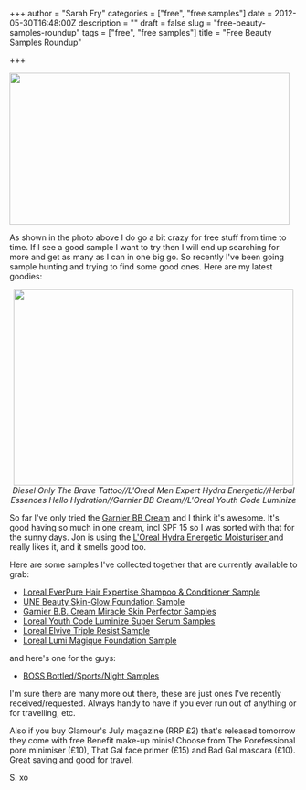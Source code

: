 +++
author = "Sarah Fry"
categories = ["free", "free samples"]
date = 2012-05-30T16:48:00Z
description = ""
draft = false
slug = "free-beauty-samples-roundup"
tags = ["free", "free samples"]
title = "Free Beauty Samples Roundup"

+++


<a href="https://yayfryday.com/images/2012/05/IMGP2971.jpg"><img class="aligncenter size-full wp-image-769" title="samples" src="https://yayfryday.com/images/2012/05/IMGP2971.jpg" alt="" width="490" height="266" /></a>

As shown in the photo above I do go a bit crazy for free stuff from time to time. If I see a good sample I want to try then I will end up searching for more and get as many as I can in one big go. So recently I've been going sample hunting and trying to find some good ones. Here are my latest goodies:
<p style="text-align: center;"><a href="https://yayfryday.com/images/2012/05/IMGP2969.jpg"><img class="aligncenter size-full wp-image-771" title="latest samples" src="https://yayfryday.com/images/2012/05/IMGP2969.jpg" alt="" width="490" height="344" /></a><em>Diesel Only The Brave Tattoo//L'Oreal Men Expert Hydra Energetic//Herbal Essences Hello Hydration//Garnier BB Cream//L'Oreal Youth Code Luminize</em></p>
<p style="text-align: left;">So far I've only tried the <a href="https://secure.garnier.co.uk/_en/_gb/BB-cream/" target="_blank">Garnier BB Cream</a> and I think it's awesome. It's good having so much in one cream, incl SPF 15 so I was sorted with that for the sunny days. Jon is using the <a href="http://www.loreal-paris.co.uk/skincare/hydra-energetic/daily-moisturising-lotion.aspx" target="_blank">L'Oreal Hydra Energetic Moisturiser </a>and really likes it, and it smells good too.</p>
Here are some samples I've collected together that are currently available to grab:
<ul>
	<li><a href="http://apps.facebook.com/hairexpertise/" target="_blank">Loreal EverPure Hair Expertise Shampoo &amp; Conditioner Sample</a></li>
	<li><a href="http://www.boots-samples.com/une/skin-glow/" target="_blank">UNE Beauty Skin-Glow Foundation Sample</a></li>
	<li><a href="https://secure.garnier.co.uk/_en/_gb/BB-cream/samples/form1PreBis.aspx" target="_blank">Garnier B.B. Cream Miracle Skin Perfector Samples</a></li>
	<li><a href="http://www.loreal-paris.co.uk/_en/_gb/caps/index.aspx?id=Cap_120213_Youth_Code_Luminize" target="_blank">Loreal Youth Code Luminize Super Serum Samples</a></li>
	<li><a href="https://apps.facebook.com/elviveuk/" target="_blank">Loreal Elvive Triple Resist Sample</a></li>
	<li><a href="https://apps.facebook.com/lumimagique/" target="_blank">Loreal Lumi Magique Foundation Sample</a></li>
</ul>
and here's one for the guys:
<ul>
	<li><a href="http://fragrancesrestage.hugoboss.com/uk/boss-bottled-sport-ingredients" target="_blank">BOSS Bottled/Sports/Night Samples</a></li>
</ul>
I'm sure there are many more out there, these are just ones I've recently received/requested. Always handy to have if you ever run out of anything or for travelling, etc.

Also if you buy Glamour's July magazine (RRP £2) that's released tomorrow they come with free Benefit make-up minis! Choose from The Porefessional pore minimiser (£10), That Gal face primer (£15) and Bad Gal mascara (£10). Great saving and good for travel.

S. xo

